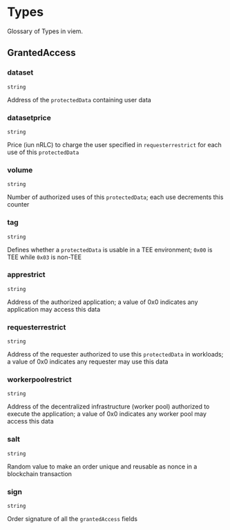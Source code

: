 # Types

Glossary of Types in viem.

## GrantedAccess

### dataset

`string`

Address of the `protectedData` containing user data

### datasetprice

`string`

Price (iun nRLC) to charge the user specified in `requesterrestrict` for each use of this `protectedData`

### volume

`string`

Number of authorized uses of this `protectedData`; each use decrements this counter

### tag

`string`

Defines whether a `protectedData` is usable in a TEE environment; `0x00` is TEE while `0x03` is non-TEE

### apprestrict

`string`

Address of the authorized application; a value of 0x0 indicates any application may access this data

### requesterrestrict

`string`

Address of the requester authorized to use this `protectedData` in workloads; a value of 0x0 indicates any requester may use this data

### workerpoolrestrict

`string`

Address of the decentralized infrastructure (worker pool) authorized to execute the application; a value of 0x0 indicates any worker pool may access this data

### salt

`string`

Random value to make an order unique and reusable as nonce in a blockchain transaction

### sign

`string`

Order signature of all the `grantedAccess` fields
